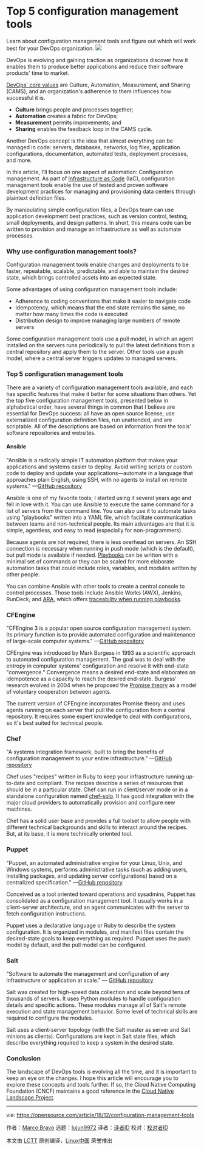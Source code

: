 [#]: collector: (lujun9972)
[#]: translator: (HankChow)
[#]: reviewer: ( )
[#]: publisher: ( )
[#]: url: ( )
[#]: subject: (Top 5 configuration management tools)
[#]: via: (https://opensource.com/article/18/12/configuration-management-tools)
[#]: author: (Marco Bravo https://opensource.com/users/marcobravo)

Top 5 configuration management tools
======
Learn about configuration management tools and figure out which will work best for your DevOps organization.
![](https://opensource.com/sites/default/files/styles/image-full-size/public/lead-images/innovation_lightbulb_gears_devops_ansible.png?itok=TSbmp3_M)

DevOps is evolving and gaining traction as organizations discover how it enables them to produce better applications and reduce their software products' time to market.

[DevOps' core values][1] are Culture, Automation, Measurement, and Sharing (CAMS), and an organization's adherence to them influences how successful it is.

  * **Culture** brings people and processes together;
  * **Automation** creates a fabric for DevOps;
  * **Measurement** permits improvements; and
  * **Sharing** enables the feedback loop in the CAMS cycle.



Another DevOps concept is the idea that almost everything can be managed in code: servers, databases, networks, log files, application configurations, documentation, automated tests, deployment processes, and more.

In this article, I'll focus on one aspect of automation: Configuration management. As part of [Infrastructure as Code][2] (IaC), configuration management tools enable the use of tested and proven software development practices for managing and provisioning data centers through plaintext definition files.

By manipulating simple configuration files, a DevOps team can use application development best practices, such as version control, testing, small deployments, and design patterns. In short, this means code can be written to provision and manage an infrastructure as well as automate processes.

### Why use configuration management tools?

Configuration management tools enable changes and deployments to be faster, repeatable, scalable, predictable, and able to maintain the desired state, which brings controlled assets into an expected state.

Some advantages of using configuration management tools include:

  * Adherence to coding conventions that make it easier to navigate code
  * Idempotency, which means that the end state remains the same, no matter how many times the code is executed
  * Distribution design to improve managing large numbers of remote servers



Some configuration management tools use a pull model, in which an agent installed on the servers runs periodically to pull the latest definitions from a central repository and apply them to the server. Other tools use a push model, where a central server triggers updates to managed servers.

### Top 5 configuration management tools

There are a variety of configuration management tools available, and each has specific features that make it better for some situations than others. Yet the top five configuration management tools, presented below in alphabetical order, have several things in common that I believe are essential for DevOps success: all have an open source license, use externalized configuration definition files, run unattended, and are scriptable. All of the descriptions are based on information from the tools' software repositories and websites.

#### Ansible

"Ansible is a radically simple IT automation platform that makes your applications and systems easier to deploy. Avoid writing scripts or custom code to deploy and update your applications—automate in a language that approaches plain English, using SSH, with no agents to install on remote systems." —[GitHub repository][3]

Ansible is one of my favorite tools; I started using it several years ago and fell in love with it. You can use Ansible to execute the same command for a list of servers from the command line. You can also use it to automate tasks using "playbooks" written into a YAML file, which facilitate communication between teams and non-technical people. Its main advantages are that it is simple, agentless, and easy to read (especially for non-programmers).

Because agents are not required, there is less overhead on servers. An SSH connection is necessary when running in push mode (which is the default), but pull mode is available if needed. [Playbooks][4] can be written with a minimal set of commands or they can be scaled for more elaborate automation tasks that could include roles, variables, and modules written by other people.

You can combine Ansible with other tools to create a central console to control processes. Those tools include Ansible Works (AWX), Jenkins, RunDeck, and [ARA][5], which offers [traceability when running playbooks][6].

### CFEngine

"CFEngine 3 is a popular open source configuration management system. Its primary function is to provide automated configuration and maintenance of large-scale computer systems." —[GitHub repository][7]

CFEngine was introduced by Mark Burgess in 1993 as a scientific approach to automated configuration management. The goal was to deal with the entropy in computer systems' configuration and resolve it with end-state "convergence." Convergence means a desired end-state and elaborates on idempotence as a capacity to reach the desired end-state. Burgess' research evolved in 2004 when he proposed the [Promise theory][8] as a model of voluntary cooperation between agents.

The current version of CFEngine incorporates Promise theory and uses agents running on each server that pull the configuration from a central repository. It requires some expert knowledge to deal with configurations, so it's best suited for technical people.

### Chef

"A systems integration framework, built to bring the benefits of configuration management to your entire infrastructure." —[GitHub repository][9]

Chef uses "recipes" written in Ruby to keep your infrastructure running up-to-date and compliant. The recipes describe a series of resources that should be in a particular state. Chef can run in client/server mode or in a standalone configuration named [chef-solo][10]. It has good integration with the major cloud providers to automatically provision and configure new machines.

Chef has a solid user base and provides a full toolset to allow people with different technical backgrounds and skills to interact around the recipes. But, at its base, it is more technically oriented tool.

### Puppet

"Puppet, an automated administrative engine for your Linux, Unix, and Windows systems, performs administrative tasks (such as adding users, installing packages, and updating server configurations) based on a centralized specification." —[GitHub repository][11]

Conceived as a tool oriented toward operations and sysadmins, Puppet has consolidated as a configuration management tool. It usually works in a client-server architecture, and an agent communicates with the server to fetch configuration instructions.

Puppet uses a declarative language or Ruby to describe the system configuration. It is organized in modules, and manifest files contain the desired-state goals to keep everything as required. Puppet uses the push model by default, and the pull model can be configured.

### Salt

"Software to automate the management and configuration of any infrastructure or application at scale." — [GitHub repository][12]

Salt was created for high-speed data collection and scale beyond tens of thousands of servers. It uses Python modules to handle configuration details and specific actions. These modules manage all of Salt's remote execution and state management behavior. Some level of technical skills are required to configure the modules.

Salt uses a client-server topology (with the Salt master as server and Salt minions as clients). Configurations are kept in Salt state files, which describe everything required to keep a system in the desired state.

### Conclusion

The landscape of DevOps tools is evolving all the time, and it is important to keep an eye on the changes. I hope this article will encourage you to explore these concepts and tools further. If so, the Cloud Native Computing Foundation (CNCF) maintains a good reference in the [Cloud Native Landscape Project][13].


--------------------------------------------------------------------------------

via: https://opensource.com/article/18/12/configuration-management-tools

作者：[Marco Bravo][a]
选题：[lujun9972][b]
译者：[译者ID](https://github.com/译者ID)
校对：[校对者ID](https://github.com/校对者ID)

本文由 [LCTT](https://github.com/LCTT/TranslateProject) 原创编译，[Linux中国](https://linux.cn/) 荣誉推出

[a]: https://opensource.com/users/marcobravo
[b]: https://github.com/lujun9972
[1]: https://www.oreilly.com/learning/why-use-terraform
[2]: https://www.oreilly.com/library/view/infrastructure-as-code/9781491924334/ch04.html
[3]: https://github.com/ansible/ansible
[4]: https://opensource.com/article/18/8/ansible-playbooks-you-should-try
[5]: https://github.com/openstack/ara
[6]: https://opensource.com/article/18/5/analyzing-ansible-runs-using-ara
[7]: https://github.com/cfengine/core
[8]: https://en.wikipedia.org/wiki/Promise_theory
[9]: https://github.com/chef/chef
[10]: https://docs.chef.io/chef_solo.html
[11]: https://github.com/puppetlabs/puppet
[12]: https://github.com/saltstack/salt
[13]: https://github.com/cncf/landscape
